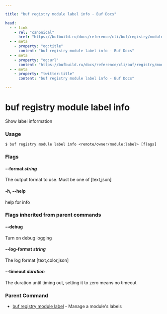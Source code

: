```yaml
---

title: "buf registry module label info - Buf Docs"

head:
  - - link
    - rel: "canonical"
      href: "https://bufbuild.ru/docs/reference/cli/buf/registry/module/label/info/"
  - - meta
    - property: "og:title"
      content: "buf registry module label info - Buf Docs"
  - - meta
    - property: "og:url"
      content: "https://bufbuild.ru/docs/reference/cli/buf/registry/module/label/info/"
  - - meta
    - property: "twitter:title"
      content: "buf registry module label info - Buf Docs"

---
```


# buf registry module label info

Show label information

### Usage

```console
$ buf registry module label info <remote/owner/module:label> [flags]
```

### Flags

#### \--format _string_

The output format to use. Must be one of \[text,json\]

#### \-h, --help

help for info

### Flags inherited from parent commands

#### \--debug

Turn on debug logging

#### \--log-format _string_

The log format \[text,color,json\]

#### \--timeout _duration_

The duration until timing out, setting it to zero means no timeout

### Parent Command

- [buf registry module label](../) - Manage a module's labels
